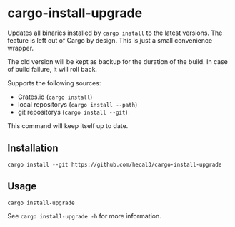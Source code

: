 # cargo-install-upgrade

Updates all binaries installed by `cargo install` to the latest versions.
The feature is left out of Cargo by design. This is just a small convenience wrapper.

The old version will be kept as backup for the duration of the build. In case of build failure, it will roll back.

Supports the following sources:
- Crates.io (`cargo install`)
- local repositorys (`cargo install --path`)
- git repositorys (`cargo install --git`)

This command will keep itself up to date.

## Installation
```
cargo install --git https://github.com/hecal3/cargo-install-upgrade
```

## Usage
```
cargo install-upgrade
```
See `cargo install-upgrade -h` for more information.

